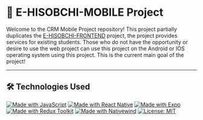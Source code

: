 # 🚀 E-HISOBCHI-MOBILE Project

Welcome to the CRM Mobile Project repository! This project partially duplicates the [E-HISOBCHI-FRONTEND](https://github.com/elmurodvokhidov/E-HISOBCHI-FRONTEND)
 project, the project provides services for existing students. Those who do not have the opportunity or desire to use the web project can use this project on the Android or IOS operating system using this project. This is the current main goal of the project!

---

## 🛠️ Technologies Used

[![Made with JavaScript](https://img.shields.io/badge/Made_with-JavaScript-F7DF1E?style=for-the-badge&logo=javascript)](https://developer.mozilla.org/en-US/docs/Web/JavaScript)
[![Made with React Native](https://img.shields.io/badge/Made_with-React_Native-61DAFB?style=for-the-badge&logo=react)](https://reactnative.dev/)
[![Made with Expo](https://img.shields.io/badge/Made_with-Expo-000020?style=for-the-badge&logo=expo)](https://expo.io/)
[![Made with Redux Toolkit](https://img.shields.io/badge/Made_with-Redux_Toolkit-764ABC?style=for-the-badge&logo=redux)](https://redux-toolkit.js.org/)
[![Made with Nativewind](https://img.shields.io/badge/Made_with-Nativewind-6CB2EB?style=for-the-badge&logo=nativewind)](https://nativewind.dev/)
[![License: MIT](https://img.shields.io/badge/License-MIT-yellow.svg?style=for-the-badge)](https://opensource.org/licenses/MIT)
